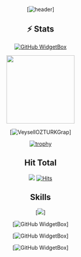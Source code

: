 
<div align="center">

[![header](https://capsule-render.vercel.app/api?type=waving&color=0:EEFF00,100:a82da8&height=300&section=header&text=WhiteKurdos%20Github&fontSize=90&animation=fadeIn&fontAlignY=38&desc=Welcome%20to%20%20my%20profile%20&descAlignY=51&descAlign=62)]

## ⚡ Stats 

[![GitHub WidgetBox](https://github-widgetbox.vercel.app/api/profile?username=VeysellOZTURK&data=followers,repositories,stars,commits)]()

<img height="180em" src="https://github-readme-stats.vercel.app/api?username=VeysellOZTURK&count_private=true&theme=radical&show_icons=true&hide=stars"/>



[![VeysellOZTURKGrap](https://github-readme-activity-graph.vercel.app/graph?username=VeysellOZTURK&hide_border=true&theme=xcode)]
  
[![trophy](https://github-profile-trophy.vercel.app/?username=VeysellOZTURK)]([https://github.com/ryo-ma/github-profile-trophy](https://github.com/VeysellOZTURK))
  
  
## Hit Total
![](https://komarev.com/ghpvc/?username=VeysellOZTURK)
[![Hits](https://hits.seeyoufarm.com/api/count/incr/badge.svg?url=https%3A%2F%2Fgithub.com%2FVeysellOZTURK&count_bg=%23FF0071&title_bg=%23555555&icon=&icon_color=%23724040&title=hits&edge_flat=false)]()
  
## Skills

[![](https://github-widgetbox.vercel.app/api/skills?names=js,csharp,python,html,css,PostgreSQL,json,php,java&includeNames=true)]
  
 [![GitHub WidgetBox](https://github-widgetbox.vercel.app/api/skills?tools=git,npm,nodejs&includeNames=true)]
 
 [![GitHub WidgetBox](https://github-widgetbox.vercel.app/api/skills?frameworks=bootstrap,tailwind,react,electron,dotnet&includeNames=true)]
  
 [![GitHub WidgetBox](https://github-widgetbox.vercel.app/api/skills?software=linux,vscode,windows&includeNames=true)]
  

</div>
